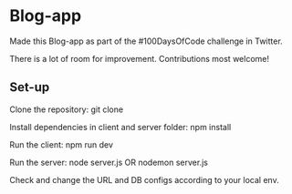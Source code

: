 # Blog-app
Made this Blog-app as part of the #100DaysOfCode challenge in Twitter.

There is a lot of room for improvement. Contributions most welcome!

## Set-up

Clone the repository: git clone

Install dependencies in client and server folder: npm install

Run the client: npm run dev

Run the server: node server.js OR nodemon server.js

Check and change the URL and DB configs according to your local env.
